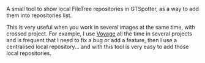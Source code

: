 A small tool to show local FileTree repositories in GTSpotter, as a way to add them into repositories list.

This is  very useful when you work in several images at the same time, with crossed project. For example, I 
use [Voyage](http://github.com/estebanlm/voyage) all the time in several projects and is frequent that I need 
to fix a bug or add a feature, then I use a centralised local repository... and with this tool is very easy to 
add those local repositories. 